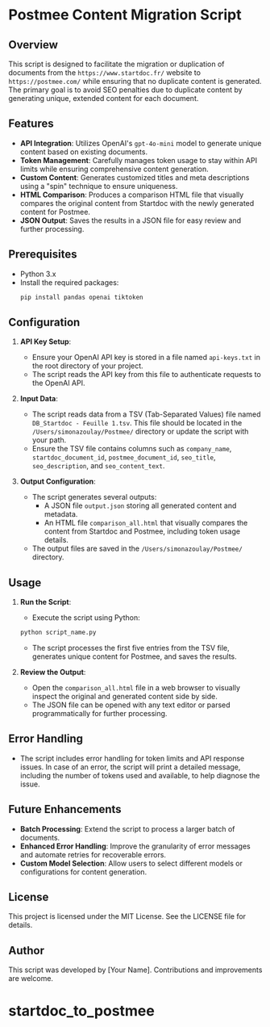 
# Postmee Content Migration Script

## Overview

This script is designed to facilitate the migration or duplication of documents from the `https://www.startdoc.fr/` website to `https://postmee.com/` while ensuring that no duplicate content is generated. The primary goal is to avoid SEO penalties due to duplicate content by generating unique, extended content for each document.

## Features

- **API Integration**: Utilizes OpenAI's `gpt-4o-mini` model to generate unique content based on existing documents.
- **Token Management**: Carefully manages token usage to stay within API limits while ensuring comprehensive content generation.
- **Custom Content**: Generates customized titles and meta descriptions using a "spin" technique to ensure uniqueness.
- **HTML Comparison**: Produces a comparison HTML file that visually compares the original content from Startdoc with the newly generated content for Postmee.
- **JSON Output**: Saves the results in a JSON file for easy review and further processing.

## Prerequisites

- Python 3.x
- Install the required packages:
  ```bash
  pip install pandas openai tiktoken
  ```

## Configuration

1. **API Key Setup**:
   - Ensure your OpenAI API key is stored in a file named `api-keys.txt` in the root directory of your project.
   - The script reads the API key from this file to authenticate requests to the OpenAI API.

2. **Input Data**:
   - The script reads data from a TSV (Tab-Separated Values) file named `DB_Startdoc - Feuille 1.tsv`. This file should be located in the `/Users/simonazoulay/Postmee/` directory or update the script with your path.
   - Ensure the TSV file contains columns such as `company_name`, `startdoc_document_id`, `postmee_document_id`, `seo_title`, `seo_description`, and `seo_content_text`.

3. **Output Configuration**:
   - The script generates several outputs:
     - A JSON file `output.json` storing all generated content and metadata.
     - An HTML file `comparison_all.html` that visually compares the content from Startdoc and Postmee, including token usage details.
   - The output files are saved in the `/Users/simonazoulay/Postmee/` directory.

## Usage

1. **Run the Script**:
   - Execute the script using Python:
   ```bash
   python script_name.py
   ```
   - The script processes the first five entries from the TSV file, generates unique content for Postmee, and saves the results.

2. **Review the Output**:
   - Open the `comparison_all.html` file in a web browser to visually inspect the original and generated content side by side.
   - The JSON file can be opened with any text editor or parsed programmatically for further processing.

## Error Handling

- The script includes error handling for token limits and API response issues. In case of an error, the script will print a detailed message, including the number of tokens used and available, to help diagnose the issue.

## Future Enhancements

- **Batch Processing**: Extend the script to process a larger batch of documents.
- **Enhanced Error Handling**: Improve the granularity of error messages and automate retries for recoverable errors.
- **Custom Model Selection**: Allow users to select different models or configurations for content generation.

## License

This project is licensed under the MIT License. See the LICENSE file for details.

## Author

This script was developed by [Your Name]. Contributions and improvements are welcome.
# startdoc_to_postmee
